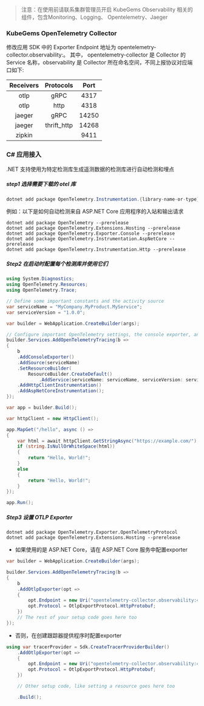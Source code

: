 > 注意：在使用前请联系集群管理员开启 KubeGems Observability 相关的组件，包含Monitoring、Logging、 Opentelemetry、Jaeger

### KubeGems OpenTelemetry Collector

修改应用 SDK 中的 Exporter Endpoint 地址为 opentelemetry-collector.observability:<port>。 其中， opentelemetry-collector 是 Collector 的 Service 名称，observability 是 Collector 所在命名空间，不同上报协议对应端口如下:

| Receivers |  Protocols  | Port  |
| :-------: | :---------: | :---: |
|   otlp    |    gRPC     | 4317  |
|   otlp    |    http     | 4318  |
|  jaeger   |    gRPC     | 14250 |
|  jaeger   | thrift_http | 14268 |
|  zipkin   |             | 9411  |

###  C# 应用接入

.NET 支持使用为特定检测库生成遥测数据的检测库进行自动检测和埋点

##### step1 选择需要下载的 otel 库

```c#
dotnet add package OpenTelemetry.Instrumentation.{library-name-or-type}
```

例如：以下是如何自动检测来自 ASP.NET Core 应用程序的入站和输出请求

```console
dotnet add package OpenTelemetry --prerelease
dotnet add package OpenTelemetry.Extensions.Hosting --prerelease
dotnet add package OpenTelemetry.Exporter.Console --prerelease
dotnet add package OpenTelemetry.Instrumentation.AspNetCore --prerelease
dotnet add package OpenTelemetry.Instrumentation.Http --prerelease
```

##### Step2  在启动时配置每个检测库并使用它们

```c#
using System.Diagnostics;
using OpenTelemetry.Resources;
using OpenTelemetry.Trace;

// Define some important constants and the activity source
var serviceName = "MyCompany.MyProduct.MyService";
var serviceVersion = "1.0.0";

var builder = WebApplication.CreateBuilder(args);

// Configure important OpenTelemetry settings, the console exporter, and automatic instrumentation
builder.Services.AddOpenTelemetryTracing(b =>
{
    b
    .AddConsoleExporter()
    .AddSource(serviceName)
    .SetResourceBuilder(
        ResourceBuilder.CreateDefault()
            .AddService(serviceName: serviceName, serviceVersion: serviceVersion))
    .AddHttpClientInstrumentation()
    .AddAspNetCoreInstrumentation();
});

var app = builder.Build();

var httpClient = new HttpClient();

app.MapGet("/hello", async () =>
{
    var html = await httpClient.GetStringAsync("https://example.com/");
    if (string.IsNullOrWhiteSpace(html))
    {
        return "Hello, World!";
    }
    else
    {
        return "Hello, World!";
    }
});

app.Run();
```

##### Step3  设置 OTLP Exporter

```
dotnet add package OpenTelemetry.Exporter.OpenTelemetryProtocol
dotnet add package OpenTelemetry.Extensions.Hosting --prerelease
```

- 如果使用的是 ASP.NET Core，请在 ASP.NET Core 服务中配置exporter

```c#
var builder = WebApplication.CreateBuilder(args);

builder.Services.AddOpenTelemetryTracing(b =>
{
    b
    .AddOtlpExporter(opt =>
    {
        opt.Endpoint = new Uri("opentelemetry-collector.observability:4318");
        opt.Protocol = OtlpExportProtocol.HttpProtobuf;
    })
    // The rest of your setup code goes here too
});
```

- 否则，在创建跟踪器提供程序时配置exporter

```c#
using var tracerProvider = Sdk.CreateTracerProviderBuilder()
    .AddOtlpExporter(opt =>
    {
        opt.Endpoint = new Uri("opentelemetry-collector.observability:4318");
        opt.Protocol = OtlpExportProtocol.HttpProtobuf;
    })

    // Other setup code, like setting a resource goes here too

    .Build();
```
